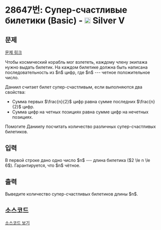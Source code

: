 # 28647번: Супер-счастливые билетики (Basic) - <img src="https://static.solved.ac/tier_small/6.svg" style="height:20px" /> Silver V

<!-- performance -->

<!-- 문제 제출 후 깃허브에 푸시를 했을 때 제출한 코드의 성능이 입력될 공간입니다.-->

<!-- end -->

## 문제

[문제 링크](https://boj.kr/28647)


<p>Чтобы космический корабль мог взлететь, каждому члену экипажа нужно выдать билетик. На каждом билетике должна быть написана последовательность из $n$ цифр, где $n$ --- четное положительное число.</p>

<p>Даниил считает билет супер-счастливым, если выполняются два свойства:</p>

<ul>
<li>Сумма первых $\frac{n}{2}$ цифр равна сумме последних $\frac{n}{2}$ цифр.</li>
<li>Сумма цифр на четных позициях равна сумме цифр на нечетных позициях.</li>
</ul>

<p>Помогите Даниилу посчитать количество различных супер-счастливых билетиков.</p>



## 입력


<p>В первой строке дано одно число $n$ --- длина билетика ($2 \le n \le 6$). Гарантируется, что $n$ чётное.</p>



## 출력


<p>Выведите количество супер-счастливых билетиков длины $n$.</p>



## 소스코드

[소스코드 보기](Супер-счастливые%20билетики%20(Basic).cpp)